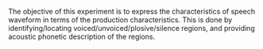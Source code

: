 The objective of this experiment is to express the characteristics of speech waveform in terms of the production characteristics. This is done by identifying/locating voiced/unvoiced/plosive/silence regions, and providing acoustic phonetic description of the regions. 
